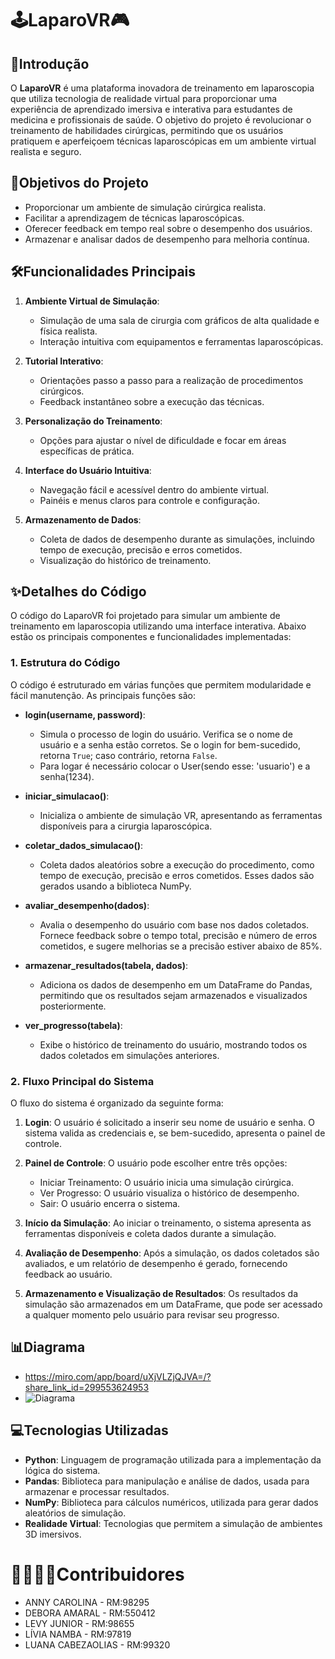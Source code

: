 # 🕹LaparoVR🎮

## 📌Introdução

O **LaparoVR** é uma plataforma inovadora de treinamento em laparoscopia que utiliza tecnologia de realidade virtual para proporcionar uma experiência de aprendizado imersiva e interativa para estudantes de medicina e profissionais de saúde. O objetivo do projeto é revolucionar o treinamento de habilidades cirúrgicas, permitindo que os usuários pratiquem e aperfeiçoem técnicas laparoscópicas em um ambiente virtual realista e seguro.

## 🎯Objetivos do Projeto

- Proporcionar um ambiente de simulação cirúrgica realista.
- Facilitar a aprendizagem de técnicas laparoscópicas.
- Oferecer feedback em tempo real sobre o desempenho dos usuários.
- Armazenar e analisar dados de desempenho para melhoria contínua.

## 🛠Funcionalidades Principais

1. **Ambiente Virtual de Simulação**: 
   - Simulação de uma sala de cirurgia com gráficos de alta qualidade e física realista.
   - Interação intuitiva com equipamentos e ferramentas laparoscópicas.

2. **Tutorial Interativo**: 
   - Orientações passo a passo para a realização de procedimentos cirúrgicos.
   - Feedback instantâneo sobre a execução das técnicas.

3. **Personalização do Treinamento**: 
   - Opções para ajustar o nível de dificuldade e focar em áreas específicas de prática.

4. **Interface do Usuário Intuitiva**: 
   - Navegação fácil e acessível dentro do ambiente virtual.
   - Painéis e menus claros para controle e configuração.

5. **Armazenamento de Dados**: 
   - Coleta de dados de desempenho durante as simulações, incluindo tempo de execução, precisão e erros cometidos.
   - Visualização do histórico de treinamento.
  
## ✨Detalhes do Código

O código do LaparoVR foi projetado para simular um ambiente de treinamento em laparoscopia utilizando uma interface interativa. Abaixo estão os principais componentes e funcionalidades implementadas:

### 1. **Estrutura do Código**

O código é estruturado em várias funções que permitem modularidade e fácil manutenção. As principais funções são:

- **login(username, password)**: 
  - Simula o processo de login do usuário. Verifica se o nome de usuário e a senha estão corretos. Se o login for bem-sucedido, retorna `True`; caso contrário, retorna `False`.
  - Para logar é necessário colocar o User(sendo esse: 'usuario') e a senha(1234).

- **iniciar_simulacao()**: 
  - Inicializa o ambiente de simulação VR, apresentando as ferramentas disponíveis para a cirurgia laparoscópica.

- **coletar_dados_simulacao()**: 
  - Coleta dados aleatórios sobre a execução do procedimento, como tempo de execução, precisão e erros cometidos. Esses dados são gerados usando a biblioteca NumPy.

- **avaliar_desempenho(dados)**: 
  - Avalia o desempenho do usuário com base nos dados coletados. Fornece feedback sobre o tempo total, precisão e número de erros cometidos, e sugere melhorias se a precisão estiver abaixo de 85%.

- **armazenar_resultados(tabela, dados)**: 
  - Adiciona os dados de desempenho em um DataFrame do Pandas, permitindo que os resultados sejam armazenados e visualizados posteriormente.

- **ver_progresso(tabela)**: 
  - Exibe o histórico de treinamento do usuário, mostrando todos os dados coletados em simulações anteriores.

### 2. **Fluxo Principal do Sistema**

O fluxo do sistema é organizado da seguinte forma:

1. **Login**: O usuário é solicitado a inserir seu nome de usuário e senha. O sistema valida as credenciais e, se bem-sucedido, apresenta o painel de controle.

2. **Painel de Controle**: O usuário pode escolher entre três opções:
   - Iniciar Treinamento: O usuário inicia uma simulação cirúrgica.
   - Ver Progresso: O usuário visualiza o histórico de desempenho.
   - Sair: O usuário encerra o sistema.

3. **Início da Simulação**: Ao iniciar o treinamento, o sistema apresenta as ferramentas disponíveis e coleta dados durante a simulação.

4. **Avaliação de Desempenho**: Após a simulação, os dados coletados são avaliados, e um relatório de desempenho é gerado, fornecendo feedback ao usuário.

5. **Armazenamento e Visualização de Resultados**: Os resultados da simulação são armazenados em um DataFrame, que pode ser acessado a qualquer momento pelo usuário para revisar seu progresso.

## 📊Diagrama 

- https://miro.com/app/board/uXjVLZjQJVA=/?share_link_id=299553624953
- ![Diagrama](https://github.com/user-attachments/assets/67699a8a-8514-43f3-8319-f3ff792b41cc)

## 💻Tecnologias Utilizadas

- **Python**: Linguagem de programação utilizada para a implementação da lógica do sistema.
- **Pandas**: Biblioteca para manipulação e análise de dados, usada para armazenar e processar resultados.
- **NumPy**: Biblioteca para cálculos numéricos, utilizada para gerar dados aleatórios de simulação.
- **Realidade Virtual**: Tecnologias que permitem a simulação de ambientes 3D imersivos.

# 👩‍👩‍👧‍👧Contribuidores
- ANNY CAROLINA - RM:98295
- DEBORA AMARAL - RM:550412
- LEVY JUNIOR - RM:98655
- LÍVIA NAMBA - RM:97819
- LUANA CABEZAOLIAS - RM:99320

